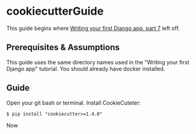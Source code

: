 # cookiecutterGuide
This guide begins where [Writing your first Django app, part 7](https://docs.djangoproject.com/en/2.2/intro/tutorial07/) left off. 

## Prerequisites & Assumptions
This guide uses the same directory names used in the "Writing your first Django app" tutorial. 
You should already have docker installed.

## Guide
Open your git bash or terminal.
Install CookieCuteter:
```
$ pip install "cookiecutter>=1.4.0"
```
Now

